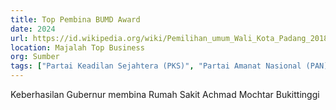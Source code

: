 ```yaml
---
title: Top Pembina BUMD Award
date: 2024
url: https://id.wikipedia.org/wiki/Pemilihan_umum_Wali_Kota_Padang_2018
location: Majalah Top Business
org: Sumber
tags: ["Partai Keadilan Sejahtera (PKS)", "Partai Amanat Nasional (PAN)"]
---
```


Keberhasilan Gubernur membina Rumah Sakit Achmad Mochtar Bukittinggi
